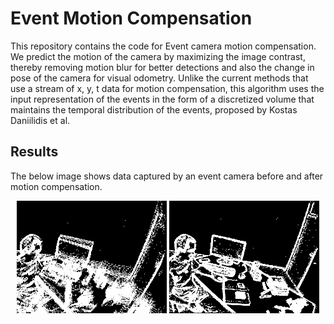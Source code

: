 # Event Motion Compensation
This repository contains the code for Event camera motion compensation. We predict the motion of the camera by maximizing the image contrast, thereby removing motion blur for better detections and also the change in pose of the camera for visual odometry. Unlike the current methods that use a stream of x, y, t data for motion compensation, this algorithm uses the input representation of the events in the form of a discretized volume that maintains the temporal distribution of the events, proposed by Kostas Daniilidis et al.

## Results
The below image shows data captured by an event camera before and after motion compensation.

<p align="center">
  <img src="https://github.com/Vishaal-Kanna/ev_Motion_Comp/blob/main/Sample_data/sample_op_before_comp.png"> <img src="https://github.com/Vishaal-Kanna/ev_Motion_Comp/blob/main/Sample_data/sample_op_after_comp.png">
</p>



